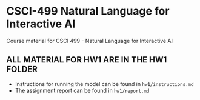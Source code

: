 # CSCI-499 Natural Language for Interactive AI
Course material for CSCI 499 - Natural Language for Interactive AI

## ALL MATERIAL FOR HW1 ARE IN THE HW1 FOLDER
- Instructions for running the model can be found in `hw1/instructions.md`
- The assignment report can be found in `hw1/report.md`